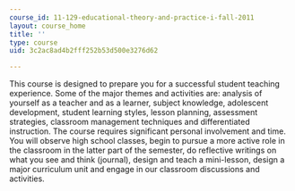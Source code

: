 ```yaml
---
course_id: 11-129-educational-theory-and-practice-i-fall-2011
layout: course_home
title: ''
type: course
uid: 3c2ac8ad4b2fff252b53d500e3276d62

---
```

This course is designed to prepare you for a successful student teaching experience. Some of the major themes and activities are: analysis of yourself as a teacher and as a learner, subject knowledge, adolescent development, student learning styles, lesson planning, assessment strategies, classroom management techniques and differentiated instruction. The course requires significant personal involvement and time. You will observe high school classes, begin to pursue a more active role in the classroom in the latter part of the semester, do reflective writings on what you see and think (journal), design and teach a mini-lesson, design a major curriculum unit and engage in our classroom discussions and activities.
